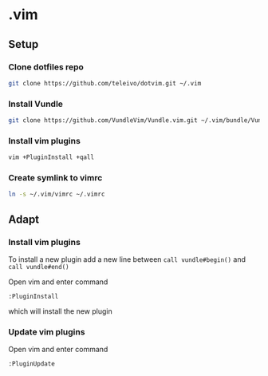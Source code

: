 # .vim
## Setup
### Clone dotfiles repo

```bash
git clone https://github.com/teleivo/dotvim.git ~/.vim
```

### Install Vundle

```bash
git clone https://github.com/VundleVim/Vundle.vim.git ~/.vim/bundle/Vundle.vim
```

### Install vim plugins

```bash
vim +PluginInstall +qall
```

### Create symlink to vimrc

```bash
ln -s ~/.vim/vimrc ~/.vimrc
```

## Adapt
### Install vim plugins
To install a new plugin add a new line between
`call vundle#begin()` and `call vundle#end()`

Open vim and enter command
```
:PluginInstall
```

which will install the new plugin

### Update vim plugins

Open vim and enter command
```
:PluginUpdate
```

